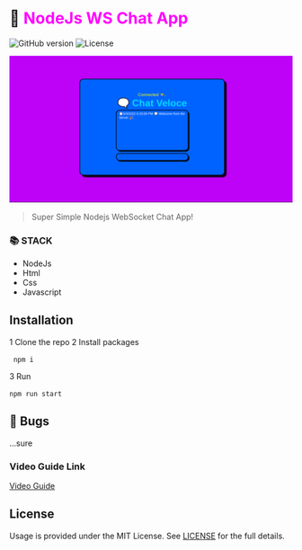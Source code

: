 # 💬 <span style="color:magenta">NodeJs WS Chat App</span>


![GitHub version](https://img.shields.io/badge/version-v1.0.0-blue.svg)
![License](https://img.shields.io/github/license/yilber/readme-boilerplate.svg)


![image](./public/front.png)

> Super Simple Nodejs WebSocket Chat App!

### 📚 STACK
- NodeJs
- Html
- Css
- Javascript


## Installation

1 Clone the repo
2 Install packages 
```
 npm i
```
3 Run 
```
npm run start
```


## 🐛 Bugs

...sure

### Video Guide Link
    
[Video Guide]()

## License

Usage is provided under the MIT License. See [LICENSE](https://github.com/Yilber/readme-boilerplate/blob/master/LICENSE) for the full details.
